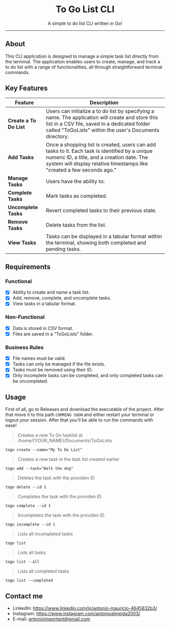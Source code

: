 <h1 align="center">To Go List CLI</h1>

<p align="center">
  A simple to do list CLI written in Go!
</p>

---

## About

This CLI application is designed to manage a simple task list directly from the terminal. 
The application enables users to create, manage, and track a to do list with a range of functionalities, all through straightforward terminal commands.

## Key Features

| Feature         | Description                                                                                                   |
|-----------------|---------------------------------------------------------------------------------------------------------------|
| **Create a To Do List** | Users can initialize a to do list by specifying a name. The application will create and store this list in a CSV file, saved in a dedicated folder called "ToGoLists" within the user's Documents directory. |
| **Add Tasks**   | Once a shopping list is created, users can add tasks to it. Each task is identified by a unique numeric ID, a title, and a creation date. The system will display relative timestamps like "created a few seconds ago." |
| **Manage Tasks** | Users have the ability to:                                                                                   |
| **Complete Tasks** | Mark tasks as completed.                                                                                     |
| **Uncomplete Tasks** | Revert completed tasks to their previous state.                                                             |
| **Remove Tasks** | Delete tasks from the list.                                                                                     |
| **View Tasks**  | Tasks can be displayed in a tabular format within the terminal, showing both completed and pending tasks.      |

## Requirements

### Functional

- [x] Ability to create and name a task list.
- [x] Add, remove, complete, and uncomplete tasks.
- [x] View tasks in a tabular format.

### Non-Functional

- [x] Data is stored in CSV format.
- [x] Files are saved in a "ToGoLists" folder.

### Business Rules

- [x] File names must be valid.
- [x] Tasks can only be managed if the file exists.
- [x] Tasks must be removed using their ID.
- [x] Only incomplete tasks can be completed, and only completed tasks can be uncompleted.

## Usage

First of all, go to Releases and download the executable of the project. After that move it to this path `COMMING SOON` and either restart your terminal or logout your session. After that you'll be able to run the commands with ease!

> Creates a new To Go tasklist at /home/{YOUR_NAME}/Documents/ToGoLists
```
togo create --name="My To Do List"
```

> Creates a new task in the task list created earlier
```
togo add --task="Walk the dog"
```

> Deletes the task with the providen ID
```
togo delete --id 1
```

> Completes the task with the providen ID
```
togo complete --id 1
```

> Incompletes the task with the providen ID
```
togo incomplete --id 1
```

> Lists all incompleted tasks
```
togo list
```

> Lists all tasks
```
togo list --all
```

> Lists all completed tasks
```
togo list --completed
```

## Contact me

- LinkedIn: https://www.linkedin.com/in/antonio-mauricio-4645832b3/
- Instagram: https://www.instagram.com/antonioalmeida2003/
- E-mail: antonioimportant@gmail.com
